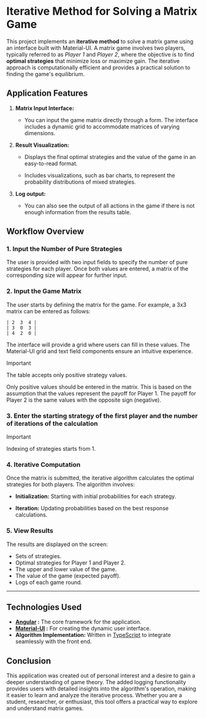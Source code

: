 # Iterative Method for Solving a Matrix Game


This project implements an **iterative method** to solve a matrix game using an interface built with Material-UI. A matrix game involves two players, typically referred to as *Player 1* and *Player 2*, where the objective is to find **optimal strategies** that minimize loss or maximize gain. The iterative approach is computationally efficient and provides a practical solution to finding the game's equilibrium.

## Application Features

1.  **Matrix Input Interface:**
    
    -   You can input the game matrix directly through a form. The interface includes a dynamic grid to accommodate matrices of varying dimensions.
        
2.  **Result Visualization:**
    
    -   Displays the final optimal strategies and the value of the game in an easy-to-read format.
        
    -   Includes visualizations, such as bar charts, to represent the probability distributions of mixed strategies.
        
3.  **Log output:**
    
    -   You can also see the output of all actions in the game if there is not enough information from the results table.
 
## Workflow Overview

### 1.  Input the Number of Pure Strategies

The user is provided with two input fields to specify the number of pure strategies for each player. Once both values are entered, a matrix of the corresponding size will appear for further input.

### 2. Input the Game Matrix

The user starts by defining the matrix for the game. For example, a 3x3 matrix can be entered as follows:

```
| 2  3  4 |
| 3  0  3 |
| 4  2  0 |
```

The interface will provide a grid where users can fill in these values. The Material-UI grid and text field components ensure an intuitive experience.

> [!IMPORTANT] 
> The table accepts only positive strategy values.

Only positive values should be entered in the matrix. This is based on the assumption that the values represent the payoff for Player 1. The payoff for Player 2 is the same values with the opposite sign (negative).

### 3. Enter the starting strategy of the first player and the number of iterations of the calculation

> [!IMPORTANT] 
> Indexing of strategies starts from 1.

### 4. Iterative Computation

Once the matrix is submitted, the iterative algorithm calculates the optimal strategies for both players. The algorithm involves:

-   **Initialization:** Starting with initial probabilities for each strategy.
    
-   **Iteration:** Updating probabilities based on the best response calculations.
    

### 5. View Results

The results are displayed on the screen:

-  Sets of strategies.
-  Optimal strategies for Player 1 and Player 2.
-  The upper and lower value of the game.
-   The value of the game (expected payoff).
- Logs of each game round.
    

----------

## Technologies Used

-   **[Angular](https://angular.dev/overview) :** The core framework for the application.
-   **[Material-UI](https://material.angular.io/) :** For creating the dynamic user interface.
-   **Algorithm Implementation:** Written in [TypeScript](https://www.typescriptlang.org/) to integrate seamlessly with the front end.
   
    

## Conclusion

This application was created out of personal interest and a desire to gain a deeper understanding of game theory. The added logging functionality provides users with detailed insights into the algorithm's operation, making it easier to learn and analyze the iterative process. Whether you are a student, researcher, or enthusiast, this tool offers a practical way to explore and understand matrix games.
        
